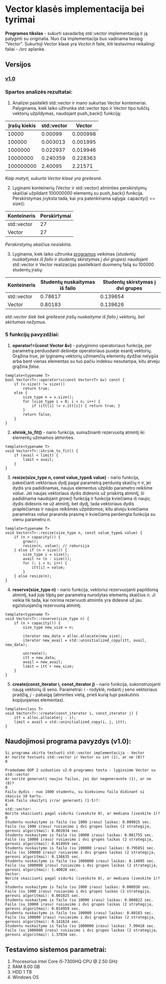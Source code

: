 # Vector klasės implementacija bei tyrimai 
**Programos tikslas** - sukurti savadarbę std::vector implementaciją ir ją palyginti su originalia. Nuo čia implementacija bus vadinama tiesiog "Vector".
Sukurtoji Vector klasė yra *Vector.h* faile, kiti testavimui reikalingi failai - */src* aplanke.
## Versijos
### [v1.0](https://github.com/ignaspangonis/ObjektinisProgramavimas-4/releases/tag/v1.0)

### Spartos analizės rezultatai:
1. Analizei pasitelkti std::vector ir mano sukurtas Vector konteineriai. Palyginama, kiek  laiko užtrunka std::vector tipo ir Vector tipo tuščių vektorių užpildymas, naudojant push_back() funkciją:

| Įrašų kiekis | std::vector | Vector   |
|--------------|-------------|----------|
| 10000        | 0.00099     | 0.000998 |
| 100000       | 0.003013    | 0.001995 |
| 1000000      | 0.022937    | 0.019946 |
| 10000000     | 0.240359    | 0.228363 |
| 100000000    | 2.40095     | 2.21571  |

*Kaip matyti, sukurta Vector klasė yra greitesnė.*

2. Lyginami konteinerių (Vector ir std::vector) atminties perskirstymų skaičiai užpildant 100000000 elementų su push_back() funkcija. Perskirstymas įvyksta tada, kai yra patenkinama sąlyga: capacity() == size():

| Konteineris | Perskirtymai |
|-------------|--------------|
| std::vector | 27           |
| Vector      | 27           |

*Perskirstymų skaičius nesiskiria.*

3. Lyginama, kiek laiko užtrunka [programos](https://github.com/ignaspangonis/ObjektinisProgramavimas-3/releases/tag/v2.0) veikimas (*studentų nuskaitymas iš failo ir studentų skirstymas į dvi grupes*) naudojant std::vector ir Vector realizacijas pasitelkiant duomenų failą su 100000 studentų įrašų:

| Konteineris | Studentų nuskaitymas iš failo | Studentų skirstymas į dvi grupes |
|-------------|-------------------------------|----------------------------------|
| std::vector | 0.78617                       | 0.139654                         |
| Vector      | 0.80183                       | 0.139626                         |

*std::vector šiek tiek greitesnė įrašų nuskaityme iš failo į vektorių, bet skirtumas nežymus.*

### 5 funkcijų pavyzdžiai:
1. **operator!=(const Vector<T> &v)** - palyginimo operatoriaus funkcija, per parametrą perduodanti dešinėje operatoriaus pusėje esantį vektorių. Grąžina *true*, jei lyginamų vektorių užimamčių elementų dydžiai nelygūs arba bent vienas elementas su tuo pačiu indeksu nesutampa, kitu atveju grąžina *false*.
```
template<typename T>
bool Vector<T>::operator!=(const Vector<T> &v) const {
    if (v.size() != size())
        return true;
    else {
        size_type n = v.size();
        for (size_type i = 0; i < n; i++) {
            if (itt[i] != v.itt[i]) { return true; }
        }
        return false;
    }
}
```

2. **shrink_to_fit()** - nario funkcija, sumažinanti rezervuotą atmintį iki elementų užimamos atminties.
```
template<typename T>
void Vector<T>::shrink_to_fit() {
    if (avail < limit) {
        limit = avail;
    }
}
```

3. **resize(size_type n, const value_type& value)** - nario funkcija, pakeičianti vektoriaus dydį pagal parametrą perduotą skaičių *n* ir, jei dydis yra padidinamas, naujus elementus užpildo parametro reikšme *value*. Jei naujas vektoriaus dydis didesnis už priskirtą atmintį, ši padidinama naudojant *grow()* funkciją ir funkcija kviečiama iš naujo; dydis didesnis ne už atmintį, bet dydį, tada vektoriaus dydis praplečiamas ir naujos reikšmės užpildomos; kitu atveju kviečiama parametras *value* praranda prasmę ir kviečiama perdengta funkcija su vienu parametru *n*.
```
template<typename T>
void Vector<T>::resize(size_type n, const value_type& value) {
    if (n > capacity()) {
        grow();
        resize(n, value); // rekursija
    } else if (n > size()) {
        size_type i = size();
        avail += (n - size());
        for (; i < n; i++) {
            itt[i] = value;
        }
    } else resize(n);
}
```

4. **reserve(size_type n)** - nario funkcija, vektoriui rezervuojanti papildomą atmintį, kad joje tilptų per parametrą nurodytas elementų skaičius *n*. Ji veikia tik tada, kai norima rezervuoti atmintis yra didesnė už jau egzistuojančią rezervuotą atmintį.
```
template<typename T>
void Vector<T>::reserve(size_type n) {
    if (n > capacity()) {
        size_type new_size = n;

        iterator new_data = alloc.allocate(new_size);
        iterator new_avail = std::uninitialized_copy(itt, avail, new_data);

        uncreate();
        itt = new_data;
        avail = new_avail;
        limit = itt + new_size;
    }
}
```

5. **create(const_iterator i, const_iterator j)** - nario funkcija, sukonstruojanti naują vektorių iš seno. Parametrai: *i* - rodyklė, rodanti į seno vektoriaus pradžią, *j* - pabaigą (atminties vietą, prieš kurią tupi paskutinis kopijuojamas elementas).
```
template<class T>
void Vector<T>::create(const_iterator i, const_iterator j) {
    itt = alloc.allocate(j - i);
    limit = avail = std::uninitialized_copy(i, j, itt);
}
```

## Naudojimosi programa pavyzdys (v1.0):
```
Si programa skirta testuoti std::vector implementacija - Vector
Ar norite testuoti std::vector ir Vector su int (1), ar ne (0)?
0

Pradedame OOP 2 uzduoties v2.0 programos testa - lyginsime Vector su std::vector
Ar norite generuoti naujus failus, jei dar negeneravote (1), ar ne (0)?
0
Failu dydis - nuo 1000 studentu, su kiekvienu failu didinant si skaiciu 10 kartu.
Kiek failu skaityti ir/ar generuoti (1-5)?:
4
std::vector:
Norite skaiciuoti pagal vidurki (iveskite 0), ar mediana (iveskite 1)?
0
Studentu nuskaitymo is failo (su 1000 irasu) laikas: 0.009015 sec.
Failo (su 1000 irasu) rusiavimo i dvi grupes laikas (2 strategija, geresni algoritmai): 0.002034 sec.
Studentu nuskaitymo is failo (su 10000 irasu) laikas: 0.081755 sec.
Failo (su 10000 irasu) rusiavimo i dvi grupes laikas (2 strategija, geresni algoritmai): 0.014959 sec.
Studentu nuskaitymo is failo (su 100000 irasu) laikas: 0.795851 sec.
Failo (su 100000 irasu) rusiavimo i dvi grupes laikas (2 strategija, geresni algoritmai): 0.136635 sec.
Studentu nuskaitymo is failo (su 1000000 irasu) laikas: 8.14095 sec.
Failo (su 1000000 irasu) rusiavimo i dvi grupes laikas (2 strategija, geresni algoritmai): 1.40028 sec.
Vector:
Norite skaiciuoti pagal vidurki (iveskite 0), ar mediana (iveskite 1)?
0
Studentu nuskaitymo is failo (su 1000 irasu) laikas: 0.008938 sec.
Failo (su 1000 irasu) rusiavimo i dvi grupes laikas (2 strategija, geresni algoritmai): 0.001025 sec.
Studentu nuskaitymo is failo (su 10000 irasu) laikas: 0.080822 sec.
Failo (su 10000 irasu) rusiavimo i dvi grupes laikas (2 strategija, geresni algoritmai): 0.014959 sec.
Studentu nuskaitymo is failo (su 100000 irasu) laikas: 0.80183 sec.
Failo (su 100000 irasu) rusiavimo i dvi grupes laikas (2 strategija, geresni algoritmai): 0.141624 sec.
Studentu nuskaitymo is failo (su 1000000 irasu) laikas: 7.99418 sec.
Failo (su 1000000 irasu) rusiavimo i dvi grupes laikas (2 strategija, geresni algoritmai): 1.37034 sec.
```

## Testavimo sistemos parametrai:
1. Procesorius Intel Core i5-7300HQ CPU @ 2.50 GHz
2. RAM 8.00 GB
3. HDD 1 TB
4. Windows OS
